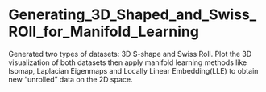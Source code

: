 # Generating_3D_Shaped_and_Swiss_ROll_for_Manifold_Learning
Generated two types of datasets: 3D S-shape and Swiss Roll. Plot the 3D visualization of both datasets then apply manifold learning methods like Isomap, Laplacian Eigenmaps and Locally Linear Embedding(LLE) to obtain new “unrolled” data on the 2D space.
